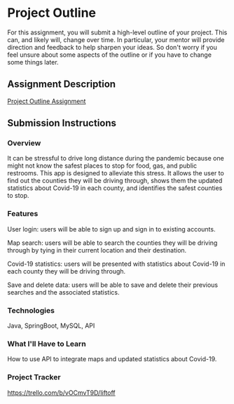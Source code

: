 # Project Outline
For this assignment, you will submit a high-level outline of your project. This can, and likely will, change over time. In particular, your mentor will provide direction and feedback to help sharpen your ideas. So don't worry if you feel unsure about some aspects of the outline or if you have to change some things later.

## Assignment Description
[Project Outline Assignment](https://education.launchcode.org/liftoff/modules/assignments/project-outline)

## Submission Instructions

### Overview
It can be stressful to drive long distance during the pandemic because one might not know the safest places to stop for food, gas, and public restrooms. This app is designed to alleviate this stress. It allows the user to find out the counties they will be driving through, shows them the updated statistics about Covid-19 in each county, and identifies the safest counties to stop. 
### Features
User login: users will be able to sign up and sign in to existing accounts.

Map search: users will be able to search the counties they will be driving through by tying in their current location and their destination. 

Covid-19 statistics: users will be presented with statistics about Covid-19 in each county they will be driving through. 

Save and delete data: users will be able to save and delete their previous searches and the associated statistics.

### Technologies
Java, SpringBoot, MySQL, API
### What I'll Have to Learn
How to use API to integrate maps and updated statistics about Covid-19. 
### Project Tracker
https://trello.com/b/vOCmvT9D/liftoff
